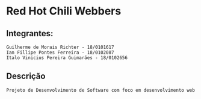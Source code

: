 # Red Hot Chili Webbers

## Integrantes:
    Guilherme de Morais Richter - 18/0101617
    Ian Fillipe Pontes Ferreira - 18/0102087
    Italo Vinicius Pereira Guimarães - 18/0102656
## Descrição
    Projeto de Desenvolvimento de Software com foco em desenvolvimento web
